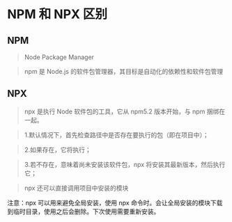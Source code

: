 # NPM 和 NPX 区别

## NPM

> Node Package Manager

> npm 是 Node.js 的软件包管理器，其目标是自动化的依赖性和软件包管理

## NPX

> npx 是执行 Node 软件包的工具，它从 npm5.2 版本开始，与 npm 捆绑在一起。

> 1.默认情况下，首先检查路径中是否存在要执行的包（即在项目中）；

> 2.如果存在，它将执行；

> 3.若不存在，意味着尚未安装该软件包，npx 将安装其最新版本，然后执行它；

> npx 还可以直接调用项目中安装的模块

注意：npx 可以用来避免全局安装，使用 npx 命令时。会让全局安装的模块下载到临时目录，使用之后会删除。下次使用需要重新安装。

